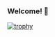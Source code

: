 ### Welcome! 👋

[![trophy](https://github-profile-trophy.vercel.app/?username=fusion407)](https://github.com/fusion407/github-profile-trophy)
